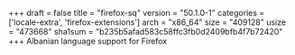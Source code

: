 +++
draft = false
title = "firefox-sq"
version = "50.1.0-1"
categories = ['locale-extra', 'firefox-extensions']
arch = "x86_64"
size = "409128"
usize = "473668"
sha1sum = "b235b5afad583c58ffc3fb0d2409bfb4f7b72420"
+++
Albanian language support for Firefox